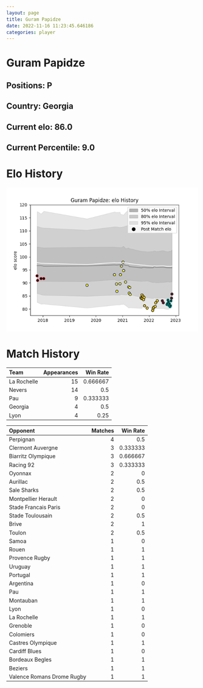 ```yaml
---  
layout: page  
title: Guram Papidze  
date: 2022-11-16 11:23:45.646186  
categories: player  
---
```

# Guram Papidze

## Positions: P

## Country: Georgia

## Current elo: 86.0

## Current Percentile: 9.0

# Elo History


![elo history](history_GuramPapidze.png)
# Match History


| Team        |   Appearances |   Win Rate |
|:------------|--------------:|-----------:|
| La Rochelle |            15 |   0.666667 |
| Nevers      |            14 |   0.5      |
| Pau         |             9 |   0.333333 |
| Georgia     |             4 |   0.5      |
| Lyon        |             4 |   0.25     |

| Opponent                   |   Matches |   Win Rate |
|:---------------------------|----------:|-----------:|
| Perpignan                  |         4 |   0.5      |
| Clermont Auvergne          |         3 |   0.333333 |
| Biarritz Olympique         |         3 |   0.666667 |
| Racing 92                  |         3 |   0.333333 |
| Oyonnax                    |         2 |   0        |
| Aurillac                   |         2 |   0.5      |
| Sale Sharks                |         2 |   0.5      |
| Montpellier Herault        |         2 |   0        |
| Stade Francais Paris       |         2 |   0        |
| Stade Toulousain           |         2 |   0.5      |
| Brive                      |         2 |   1        |
| Toulon                     |         2 |   0.5      |
| Samoa                      |         1 |   0        |
| Rouen                      |         1 |   1        |
| Provence Rugby             |         1 |   1        |
| Uruguay                    |         1 |   1        |
| Portugal                   |         1 |   1        |
| Argentina                  |         1 |   0        |
| Pau                        |         1 |   1        |
| Montauban                  |         1 |   1        |
| Lyon                       |         1 |   0        |
| La Rochelle                |         1 |   1        |
| Grenoble                   |         1 |   0        |
| Colomiers                  |         1 |   0        |
| Castres Olympique          |         1 |   1        |
| Cardiff Blues              |         1 |   0        |
| Bordeaux Begles            |         1 |   1        |
| Beziers                    |         1 |   1        |
| Valence Romans Drome Rugby |         1 |   1        |